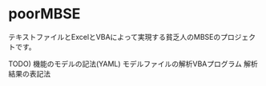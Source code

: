# poorMBSE

テキストファイルとExcelとVBAによって実現する貧乏人のMBSEのプロジェクトです。

TODO)
機能のモデルの記法(YAML)
モデルファイルの解析VBAプログラム
解析結果の表記法

